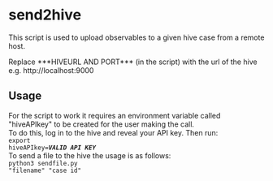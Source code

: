 # send2hive
This script is used to upload observables to a given hive case from a remote host. 

Replace \*\*\*HIVEURL AND PORT\*\*\* (in the script) with the url of the hive e.g. http://localhost:9000

## Usage
For the script to work it requires an environment variable called "hiveAPIkey" to be created for the user making the call. <BR>To do this, log in to the hive and reveal your API key. Then run:<BR>
 <code>export hiveAPIkey=***VALID API KEY***</code><BR>
To send a file to the hive the usage is as follows:<BR>
 <code>python3 sendfile.py "filename" "case id"</code>
